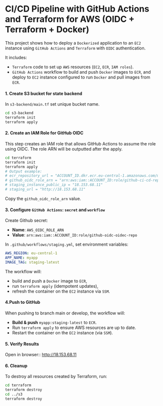 # CI/CD Pipeline with GitHub Actions and Terraform for AWS (OIDC + Terraform + Docker)

This project shows how to deploy a `Dockerized` application to an `EC2` instance using `GitHub Actions` and `Terraform` with `OIDC` authentication.

It includes:
- `Terraform` code to set up `AWS` resources (`EC2`, `ECR`, `IAM roles`).
- `GitHub Actions` workflow to build and push `Docker` images to `ECR`, and deploy to `EC2` instance configured to run `Docker` and pull images from `ECR`.

#### 1. Create S3 bucket for state backend 

In `s3-backend/main.tf` set unique bucket name.

```bash
cd s3-backend
terraform init
terraform apply
```

#### 2. Create an IAM Role for GitHub OIDC

This step creates an IAM role that allows GitHub Actions to assume the role using OIDC. The role ARN will be outputted after the apply.

```bash
cd terraform
terraform init
terraform apply
# Output example:
# ecr_repository_url = "ACCOUNT_ID.dkr.ecr.eu-central-1.amazonaws.com/myapp"
# github_oidc_role_arn = "arn:aws:iam::ACCOUNT_ID:role/github-ci-cd-repo"
# staging_instance_public_ip = "18.153.68.11"
# staging_url = "http://18.153.68.11"
```

Copy the `github_oidc_role_arn` value.

####  3. Configure `GitHub Actions`: `secret` and `workflow` 

Create Github secret:
  - **Name**: `AWS_OIDC_ROLE_ARN` 
  - **Value**: `arn:aws:iam::ACCOUNT_ID:role/github-oidc-oidec-repo`

In `.github/workflows/staging.yml`, set environment variables:

```yaml
AWS_REGION: eu-central-1
APP_NAME: myapp
IMAGE_TAG: staging-latest
```

The workflow will:
  - build and push a `Docker` image to `ECR`,
  - run `terraform apply` (idempotent updates),
  - refresh the container on the `EC2` instance via `SSM`.

#### 4.Push to GitHub

When pushing to branch main or develop, the workflow will:
  - **Build & push** `myapp:staging-latest` to `ECR`.
  - Run `terraform apply` to ensure AWS resources are up to date.
  - Restart the container on the `EC2` instance (via `SSM`).

#### 5. Verify Results

Open in browser:: http://18.153.68.11

#### 6. Cleanup

To destroy all resources created by Terraform, run:

```bash
cd terraform
terraform destroy
cd ../s3
terraform destroy
```
